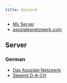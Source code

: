 ```yaml
---
title: discord
---
```


- [My Server](https://discord.gg/RDtzsqs)
- [asozialesnetzwerk.com](http://asozialesnetzwerk.com/users/32)

## Server
### German
- [Das Asoziale Netzwerk](https://discord.gg/4u8QZcE)
- [Steemit D-A-CH](https://discord.gg/qnaWTk7)
